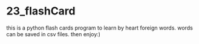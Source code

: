 # 23_flashCard
this is a python flash cards program to learn by heart foreign words.
words can be saved in csv files.
then enjoy:)
